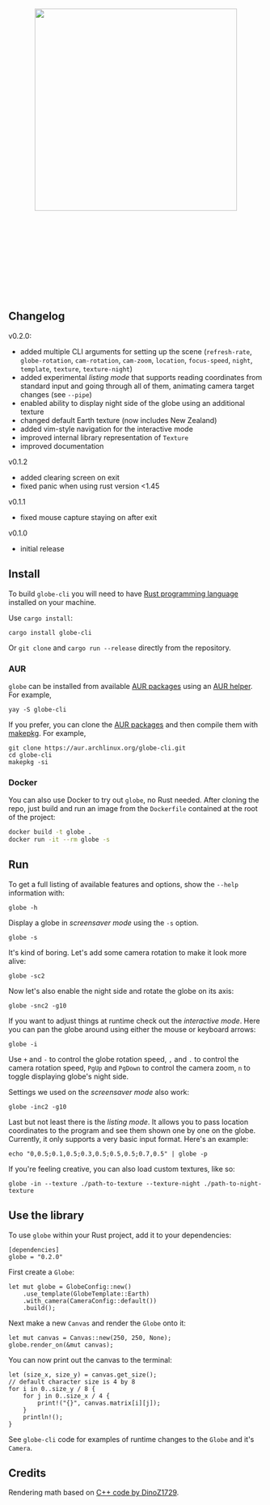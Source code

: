 <br>
<br>
<br>
<br>
<br>
<br>
<br>
<br>
<br>
<p align="center">
  <a href="https://github.com/garmir">
    <img src="https://github.com/garmir/garmir/blob/main/globe.gif" width="400" height="400">
  </a>
</p>
<br>
<br>
<br>
<br>
<br>
<br>
<br>
<br>
<br>


## Changelog

v0.2.0:
- added multiple CLI arguments for setting up the scene (`refresh-rate`, 
`globe-rotation`, `cam-rotation`, `cam-zoom`, `location`, `focus-speed`,
`night`, `template`, `texture`, `texture-night`)
- added experimental *listing mode* that supports reading coordinates from
standard input and going through all of them, animating camera target changes
(see `--pipe`)
- enabled ability to display night side of the globe using an additional
texture
- changed default Earth texture (now includes New Zealand)
- added vim-style navigation for the interactive mode
- improved internal library representation of `Texture`
- improved documentation

v0.1.2
- added clearing screen on exit
- fixed panic when using rust version <1.45

v0.1.1
- fixed mouse capture staying on after exit

v0.1.0
- initial release

## Install

To build `globe-cli` you will need to have 
[Rust programming language](https://rustup.rs) installed on your machine. 

Use `cargo install`:
```
cargo install globe-cli
```

Or `git clone` and `cargo run --release` directly from the repository.

### AUR

`globe` can be installed from available [AUR packages](https://aur.archlinux.org/packages/?O=0&SeB=b&K=globe-cli&outdated=&SB=n&SO=a&PP=50&do_Search=Go) using an [AUR helper](https://wiki.archlinux.org/index.php/AUR_helpers). For example,

```
yay -S globe-cli
```

If you prefer, you can clone the [AUR packages](https://aur.archlinux.org/packages/?O=0&SeB=b&K=globe-cli&outdated=&SB=n&SO=a&PP=50&do_Search=Go) and then compile them with [makepkg](https://wiki.archlinux.org/index.php/Makepkg). For example,

```
git clone https://aur.archlinux.org/globe-cli.git
cd globe-cli
makepkg -si
```

### Docker

You can also use Docker to try out `globe`, no Rust needed. After cloning the repo, just build and run an image from the `Dockerfile` contained at the root of the project:
```bash
docker build -t globe .
docker run -it --rm globe -s
```

## Run

To get a full listing of available features and options, show the `--help`
information with:
```
globe -h
```

Display a globe in *screensaver mode* using the `-s` option. 
```
globe -s 
```

It's kind of boring. Let's add some camera rotation to make it look more
alive:
```
globe -sc2
```

Now let's also enable the night side and rotate the globe on its axis:
```
globe -snc2 -g10
```

If you want to adjust things at runtime check out the *interactive mode*.
Here you can pan the globe around using either the mouse or keyboard arrows:
```
globe -i
```

Use `+` and `-` to control the globe rotation speed, `,` and `.` to control
the camera rotation speed, `PgUp` and `PgDown` to control the camera zoom,
`n` to toggle displaying globe's night side.

Settings we used on the *screensaver mode* also work:
```
globe -inc2 -g10
```

Last but not least there is the *listing mode*. It allows you to pass location
coordinates to the program and see them shown one by one on the globe.
Currently, it only supports a very basic input format. Here's an example:
```
echo "0,0.5;0.1,0.5;0.3,0.5;0.5,0.5;0.7,0.5" | globe -p
```

If you're feeling creative, you can also load custom textures, like so:
```
globe -in --texture ./path-to-texture --texture-night ./path-to-night-texture
```

## Use the library

To use `globe` within your Rust project, add it to your dependencies:
```
[dependencies]
globe = "0.2.0"
```

First create a `Globe`:
```
let mut globe = GlobeConfig::new()
    .use_template(GlobeTemplate::Earth)
    .with_camera(CameraConfig::default())
    .build();
```

Next make a new `Canvas` and render the `Globe` onto it:
```
let mut canvas = Canvas::new(250, 250, None);
globe.render_on(&mut canvas);
```

You can now print out the canvas to the terminal:
```
let (size_x, size_y) = canvas.get_size();
// default character size is 4 by 8
for i in 0..size_y / 8 {
    for j in 0..size_x / 4 {
        print!("{}", canvas.matrix[i][j]);
    }
    println!();
}
``` 

See `globe-cli` code for examples of runtime changes to the `Globe` and it's
`Camera`.

## Credits

Rendering math based on 
[C++ code by DinoZ1729](https://github.com/DinoZ1729/Earth).
